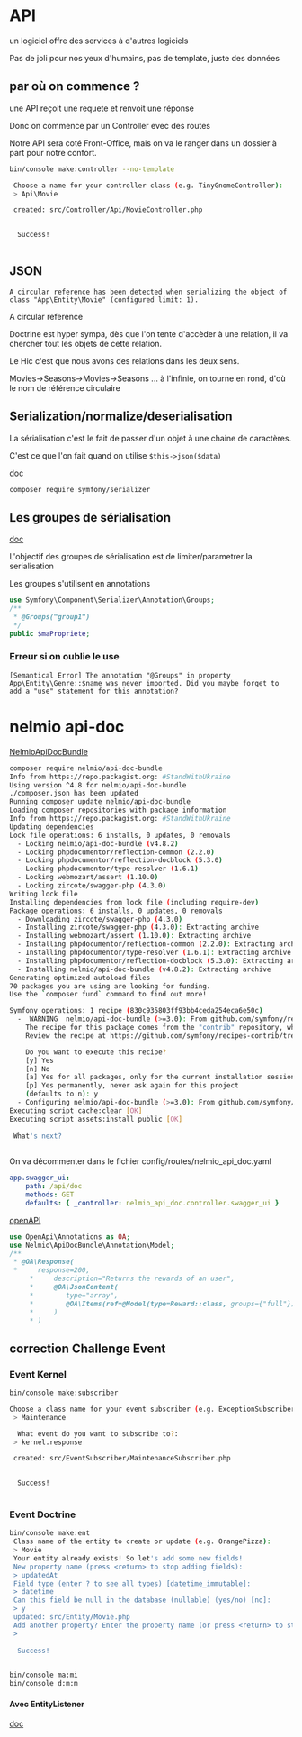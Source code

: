 # API

un logiciel offre des services à d'autres logiciels

Pas de joli pour nos yeux d'humains, pas de template, juste des données

## par où on commence ?

une API reçoit une requete et renvoit une réponse

Donc on commence par un Controller evec des routes

Notre API sera coté Front-Office, mais on va le ranger dans un dossier à part pour notre confort.

```bash
bin/console make:controller --no-template

 Choose a name for your controller class (e.g. TinyGnomeController):
 > Api\Movie

 created: src/Controller/Api/MovieController.php

           
  Success! 
           

```

## JSON

```text
A circular reference has been detected when serializing the object of class "App\Entity\Movie" (configured limit: 1).
```

A circular reference

Doctrine est hyper sympa, dès que l'on tente d'accèder à une relation, il va chercher tout les objets de cette relation.

Le Hic c'est que nous avons des relations dans les deux sens.

Movies->Seasons->Movies->Seasons ... à l'infinie, on tourne en rond, d'où le nom de référence circulaire

## Serialization/normalize/deserialisation

La sérialisation c'est le fait de passer d'un objet à une chaine de caractères.

C'est ce que l'on fait quand on utilise `$this->json($data)`

[doc](https://symfony.com/doc/5.4/components/serializer.html)

```bash
composer require symfony/serializer
```

## Les groupes de sérialisation

[doc](https://symfony.com/doc/5.4/components/serializer.html#attributes-groups)

L'objectif des groupes de sérialisation est de limiter/parametrer la serialisation

Les groupes s'utilisent en annotations

```php
use Symfony\Component\Serializer\Annotation\Groups;
/**
 * @Groups("group1")
 */
public $maPropriete;
```

### Erreur si on oublie le use

```text
[Semantical Error] The annotation "@Groups" in property App\Entity\Genre::$name was never imported. Did you maybe forget to add a "use" statement for this annotation?
```

# nelmio api-doc

[NelmioApiDocBundle](https://symfony.com/doc/current/NelmioApiDocBundle/index.html)

```bash
composer require nelmio/api-doc-bundle
Info from https://repo.packagist.org: #StandWithUkraine
Using version ^4.8 for nelmio/api-doc-bundle
./composer.json has been updated
Running composer update nelmio/api-doc-bundle
Loading composer repositories with package information
Info from https://repo.packagist.org: #StandWithUkraine
Updating dependencies
Lock file operations: 6 installs, 0 updates, 0 removals
  - Locking nelmio/api-doc-bundle (v4.8.2)
  - Locking phpdocumentor/reflection-common (2.2.0)
  - Locking phpdocumentor/reflection-docblock (5.3.0)
  - Locking phpdocumentor/type-resolver (1.6.1)
  - Locking webmozart/assert (1.10.0)
  - Locking zircote/swagger-php (4.3.0)
Writing lock file
Installing dependencies from lock file (including require-dev)
Package operations: 6 installs, 0 updates, 0 removals
  - Downloading zircote/swagger-php (4.3.0)
  - Installing zircote/swagger-php (4.3.0): Extracting archive
  - Installing webmozart/assert (1.10.0): Extracting archive
  - Installing phpdocumentor/reflection-common (2.2.0): Extracting archive
  - Installing phpdocumentor/type-resolver (1.6.1): Extracting archive
  - Installing phpdocumentor/reflection-docblock (5.3.0): Extracting archive
  - Installing nelmio/api-doc-bundle (v4.8.2): Extracting archive
Generating optimized autoload files
70 packages you are using are looking for funding.
Use the `composer fund` command to find out more!

Symfony operations: 1 recipe (830c935803ff93bb4ceda254eca6e50c)
  -  WARNING  nelmio/api-doc-bundle (>=3.0): From github.com/symfony/recipes-contrib:master
    The recipe for this package comes from the "contrib" repository, which is open to community contributions.
    Review the recipe at https://github.com/symfony/recipes-contrib/tree/master/nelmio/api-doc-bundle/3.0

    Do you want to execute this recipe?
    [y] Yes
    [n] No
    [a] Yes for all packages, only for the current installation session
    [p] Yes permanently, never ask again for this project
    (defaults to n): y
  - Configuring nelmio/api-doc-bundle (>=3.0): From github.com/symfony/recipes-contrib:master
Executing script cache:clear [OK]
Executing script assets:install public [OK]
              
 What's next? 
              

```

On va décommenter dans le fichier config/routes/nelmio_api_doc.yaml

```yaml
app.swagger_ui:
    path: /api/doc
    methods: GET
    defaults: { _controller: nelmio_api_doc.controller.swagger_ui }
```

[openAPI](https://swagger.io/specification/)


```php
use OpenApi\Annotations as OA;
use Nelmio\ApiDocBundle\Annotation\Model;
/**
 * @OA\Response(
 *     response=200,
     *     description="Returns the rewards of an user",
     *     @OA\JsonContent(
     *        type="array",
     *        @OA\Items(ref=@Model(type=Reward::class, groups={"full"}))
     *     )
     * )
```

## correction Challenge Event

### Event Kernel

```bash
bin/console make:subscriber

Choose a class name for your event subscriber (e.g. ExceptionSubscriber):
 > Maintenance

  What event do you want to subscribe to?:
 > kernel.response

 created: src/EventSubscriber/MaintenanceSubscriber.php

           
  Success! 
           
```

### Event Doctrine

```bash
bin/console make:ent
 Class name of the entity to create or update (e.g. OrangePizza):
 > Movie
 Your entity already exists! So let's add some new fields!
 New property name (press <return> to stop adding fields):
 > updatedAt
 Field type (enter ? to see all types) [datetime_immutable]:
 > datetime
 Can this field be null in the database (nullable) (yes/no) [no]:
 > y
 updated: src/Entity/Movie.php
 Add another property? Enter the property name (or press <return> to stop adding fields):
 > 
           
  Success! 
           
```

```bash
bin/console ma:mi
bin/console d:m:m
```

#### Avec EntityListener

[doc](https://symfony.com/doc/current/doctrine/events.html#doctrine-entity-listeners)
